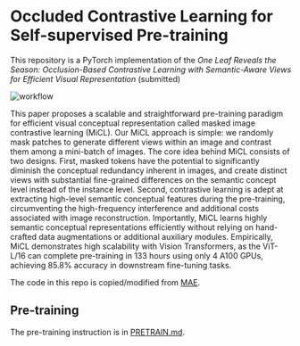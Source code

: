# Occluded Contrastive Learning for Self-supervised Pre-training


This repository is a PyTorch implementation of the *One Leaf Reveals the Season: Occlusion-Based Contrastive Learning with Semantic-Aware Views for Efficient Visual Representation* (submitted)

![workflow](./imgs/workflow.png)

This paper proposes a scalable and straightforward pre-training paradigm for efficient visual conceptual representation called masked image contrastive learning (MiCL). Our MiCL approach is simple: we randomly mask patches to generate different views within an image and contrast them among a mini-batch of images. The core idea behind MiCL consists of two designs. First, masked tokens have the potential to significantly diminish the conceptual redundancy inherent in images, and create distinct views with substantial fine-grained differences on the semantic concept level instead of the instance level. Second, contrastive learning is adept at extracting high-level semantic conceptual features during the pre-training, circumventing the high-frequency interference and additional costs associated with image reconstruction. Importantly, MiCL learns highly semantic conceptual representations efficiently without relying on hand-crafted data augmentations or additional auxiliary modules. Empirically, MiCL demonstrates high scalability with Vision Transformers, as the ViT-L/16 can complete pre-training in 133 hours using only 4 A100 GPUs, achieving 85.8% accuracy in downstream fine-tuning tasks.

The code in this repo is copied/modified from [MAE](https://github.com/facebookresearch/mae).

## Pre-training

The pre-training instruction is in [PRETRAIN.md](./PRETRAIN.md).

